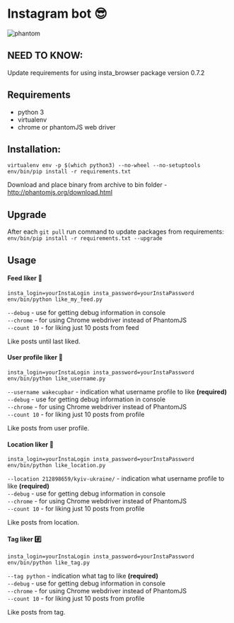 # Instagram bot 😎
![phantom](https://user-images.githubusercontent.com/4619899/27839319-0384f6a2-60f9-11e7-84f8-98b078e58855.gif)

## NEED TO KNOW:
Update requirements for using insta_browser package version 0.7.2

## Requirements
* python 3
* virtualenv
* chrome or phantomJS web driver

## Installation:
```
virtualenv env -p $(which python3) --no-wheel --no-setuptools
env/bin/pip install -r requirements.txt
```

Download and place binary from archive to bin folder - http://phantomjs.org/download.html

## Upgrade
After each `git pull` run command to update packages from requirements:   
`env/bin/pip install -r requirements.txt --upgrade`

## Usage
#### Feed liker 📃
```
insta_login=yourInstaLogin insta_password=yourInstaPassword env/bin/python like_my_feed.py
```
`--debug`  - use for getting debug information in console  
`--chrome` - for using Chrome webdriver instead of PhantomJS  
`--count 10` - for liking just 10 posts from feed  

Like posts until last liked.

#### User profile liker 👶
```
insta_login=yourInstaLogin insta_password=yourInstaPassword env/bin/python like_username.py
```
`--username wakecupbar` - indication what username profile to like **(required)**  
`--debug`  - use for getting debug information in console  
`--chrome` - for using Chrome webdriver instead of PhantomJS  
`--count 10` - for liking just 10 posts from profile  

Like posts from user profile.

#### Location liker 📍
```
insta_login=yourInstaLogin insta_password=yourInstaPassword env/bin/python like_location.py
```
`--location 212898659/kyiv-ukraine/` - indication what username profile to like **(required)**  
`--debug`  - use for getting debug information in console  
`--chrome` - for using Chrome webdriver instead of PhantomJS  
`--count 10` - for liking just 10 posts from profile  

Like posts from location.

#### Tag liker #️⃣
```
insta_login=yourInstaLogin insta_password=yourInstaPassword env/bin/python like_tag.py
```
`--tag python` - indication what tag to like **(required)**  
`--debug`  - use for getting debug information in console  
`--chrome` - for using Chrome webdriver instead of PhantomJS  
`--count 10` - for liking just 10 posts from profile  

Like posts from tag.
